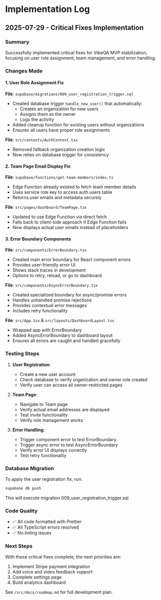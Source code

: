 # Implementation Log

## 2025-07-29 - Critical Fixes Implementation

### Summary

Successfully implemented critical fixes for VibeQA MVP stabilization, focusing on user role assignment, team management, and error handling.

### Changes Made

#### 1. User Role Assignment Fix

**File**: `supabase/migrations/009_user_registration_trigger.sql`

- Created database trigger `handle_new_user()` that automatically:
  - Creates an organization for new users
  - Assigns them as the owner
  - Logs the activity
- Added cleanup function for existing users without organizations
- Ensures all users have proper role assignments

**File**: `src/contexts/AuthContext.tsx`

- Removed fallback organization creation logic
- Now relies on database trigger for consistency

#### 2. Team Page Email Display Fix

**File**: `supabase/functions/get-team-members/index.ts`

- Edge Function already existed to fetch team member details
- Uses service role key to access auth.users table
- Returns user emails and metadata securely

**File**: `src/pages/dashboard/TeamPage.tsx`

- Updated to use Edge Function via direct fetch
- Falls back to client-side approach if Edge Function fails
- Now displays actual user emails instead of placeholders

#### 3. Error Boundary Components

**File**: `src/components/ErrorBoundary.tsx`

- Created main error boundary for React component errors
- Provides user-friendly error UI
- Shows stack traces in development
- Options to retry, reload, or go to dashboard

**File**: `src/components/AsyncErrorBoundary.tsx`

- Created specialized boundary for async/promise errors
- Handles unhandled promise rejections
- Provides contextual error messages
- Includes retry functionality

**File**: `src/App.tsx` & `src/layouts/DashboardLayout.tsx`

- Wrapped app with ErrorBoundary
- Added AsyncErrorBoundary to dashboard layout
- Ensures all errors are caught and handled gracefully

### Testing Steps

1. **User Registration**:
   - Create a new user account
   - Check database to verify organization and owner role created
   - Verify user can access all owner-restricted pages

2. **Team Page**:
   - Navigate to Team page
   - Verify actual email addresses are displayed
   - Test invite functionality
   - Verify role management works

3. **Error Handling**:
   - Trigger component error to test ErrorBoundary
   - Trigger async error to test AsyncErrorBoundary
   - Verify error UI displays correctly
   - Test retry functionality

### Database Migration

To apply the user registration fix, run:

```bash
supabase db push
```

This will execute migration 009_user_registration_trigger.sql

### Code Quality

- ✅ All code formatted with Prettier
- ✅ All TypeScript errors resolved
- ✅ No linting issues

### Next Steps

With these critical fixes complete, the next priorities are:

1. Implement Stripe payment integration
2. Add voice and video feedback support
3. Complete settings page
4. Build analytics dashboard

See `/src/docs/roadmap.md` for full development plan.

